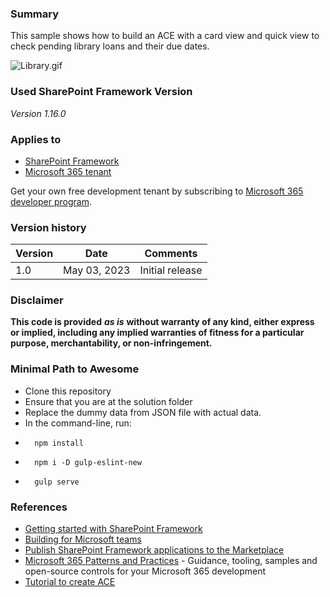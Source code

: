 ### Summary
This sample shows how to build an ACE with a card view and quick view to check pending library loans and their due dates.

![Library.gif](./assets/Library.gif)

### Used SharePoint Framework Version
*Version 1.16.0*

### Applies to
-   [SharePoint Framework](https://aka.ms/spfx)
-   [Microsoft 365 tenant](https://docs.microsoft.com/en-us/sharepoint/dev/spfx/set-up-your-developer-tenant)

Get your own free development tenant by subscribing to [Microsoft 365 developer program](http://aka.ms/o365devprogram).

### Version history

| **Version** | **Date** | **Comments** |
|--|--|--|
| 1.0  | May 03, 2023 | Initial release |

### Disclaimer
**This code is provided** _**as is**_ **without warranty of any kind, either express or implied, including any implied warranties of fitness for a particular purpose, merchantability, or non-infringement.**

### Minimal Path to Awesome
-   Clone this repository
-   Ensure that you are at the solution folder
-   Replace the dummy data from JSON file with actual data.
-   In the command-line, run:
-   	npm install
-       npm i -D gulp-eslint-new
-   	gulp serve

### References

 - [Getting started with SharePoint Framework](https://docs.microsoft.com/en-us/sharepoint/dev/spfx/set-up-your-developer-tenant)
 - [Building for Microsoft teams](https://docs.microsoft.com/en-us/sharepoint/dev/spfx/build-for-teams-overview)
 - [Publish SharePoint Framework applications to the Marketplace](https://docs.microsoft.com/en-us/sharepoint/dev/spfx/publish-to-marketplace-overview)
 - [Microsoft 365 Patterns and Practices](https://aka.ms/m365pnp) - Guidance, tooling, samples and open-source controls for your Microsoft 365 development
 - [Tutorial to create ACE](https://docs.microsoft.com/en-us/sharepoint/dev/spfx/viva/get-started/build-first-sharepoint-adaptive-card-extension)